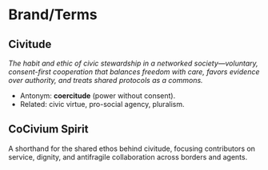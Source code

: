 # Brand/Terms

## Civitude
*The habit and ethic of civic stewardship in a networked society—voluntary, consent-first cooperation that balances freedom with care, favors evidence over authority, and treats shared protocols as a commons.*

- Antonym: **coercitude** (power without consent).
- Related: civic virtue, pro-social agency, pluralism.

## CoCivium Spirit
A shorthand for the shared ethos behind civitude, focusing contributors on service, dignity, and antifragile collaboration across borders and agents.